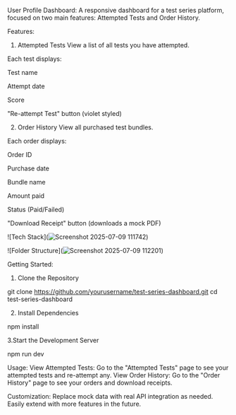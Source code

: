 User Profile Dashboard:
A responsive dashboard for a test series platform, focused on two main features: Attempted Tests and Order History.

Features:

1. Attempted Tests
View a list of all tests you have attempted.

Each test displays:

Test name

Attempt date

Score

"Re-attempt Test" button (violet styled)

2. Order History
View all purchased test bundles.

Each order displays:

Order ID

Purchase date

Bundle name

Amount paid

Status (Paid/Failed)

"Download Receipt" button (downloads a mock PDF)

![Tech Stack](![Screenshot 2025-07-09 111742](https://github.com/user-attachments/assets/6ddf2511-7a99-45f2-9b81-da31f5f34009))

![Folder Structure](![Screenshot 2025-07-09 112201](https://github.com/user-attachments/assets/703b7588-6409-4c69-bd5b-5b518b74127e))

Getting Started:
1. Clone the Repository

git clone https://github.com/yourusername/test-series-dashboard.git
cd test-series-dashboard

2. Install Dependencies

npm install

3.Start the Development Server

npm run dev

Usage:
View Attempted Tests: Go to the "Attempted Tests" page to see your attempted tests and re-attempt any.
View Order History: Go to the "Order History" page to see your orders and download receipts.

Customization:
Replace mock data with real API integration as needed.
Easily extend with more features in the future.


